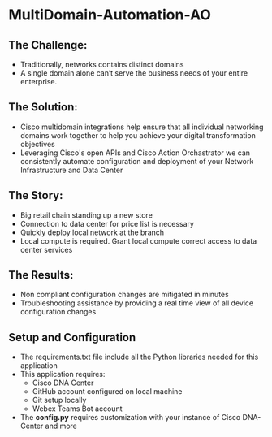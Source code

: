 # MultiDomain-Automation-AO

## The Challenge: 
- Traditionally, networks contains distinct domains
- A single domain alone can’t serve the business needs of your entire enterprise.


## The Solution: 
 - Cisco multidomain integrations help ensure that all individual networking domains work together to help you achieve your digital transformation objectives
- Leveraging Cisco's open APIs and Cisco Action Orchastrator we can consistently automate configuration and deployment of your Network Infrastructure and Data Center

## The Story:
 - Big retail chain standing up a new store
 - Connection to data center for price list is necessary
 - Quickly deploy local network at the branch
 - Local compute is required. Grant local compute correct access to data center services





## The Results: 
 - Non compliant configuration changes are mitigated in minutes
 - Troubleshooting assistance by providing a real time view of all device configuration changes

 
## Setup and Configuration
 - The requirements.txt file include all the Python libraries needed for this application
 - This application requires:
   - Cisco DNA Center
   - GitHub account configured on local machine
   - Git setup locally
   - Webex Teams Bot account
 - The **config.py** requires customization with your instance  of Cisco DNA-Center and more
 